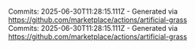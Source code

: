 Commits: 2025-06-30T11:28:15.111Z - Generated via https://github.com/marketplace/actions/artificial-grass
<br>
Commits: 2025-06-30T11:28:15.111Z - Generated via https://github.com/marketplace/actions/artificial-grass
<br>
